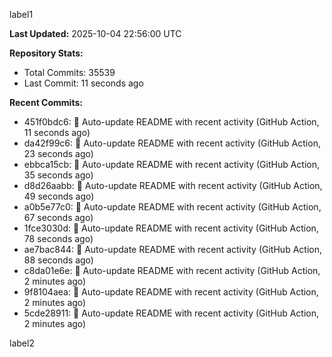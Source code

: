 
label1 
<!-- ACTIVITY_START -->
**Last Updated:** 2025-10-04 22:56:00 UTC

**Repository Stats:**
- Total Commits: 35539
- Last Commit: 11 seconds ago

**Recent Commits:**
- 451f0bdc6: 🤖 Auto-update README with recent activity (GitHub Action, 11 seconds ago)
- da42f99c6: 🤖 Auto-update README with recent activity (GitHub Action, 23 seconds ago)
- ebbca15cb: 🤖 Auto-update README with recent activity (GitHub Action, 35 seconds ago)
- d8d26aabb: 🤖 Auto-update README with recent activity (GitHub Action, 49 seconds ago)
- a0b5e77c0: 🤖 Auto-update README with recent activity (GitHub Action, 67 seconds ago)
- 1fce3030d: 🤖 Auto-update README with recent activity (GitHub Action, 78 seconds ago)
- ae7bac844: 🤖 Auto-update README with recent activity (GitHub Action, 88 seconds ago)
- c8da01e6e: 🤖 Auto-update README with recent activity (GitHub Action, 2 minutes ago)
- 9f8104aea: 🤖 Auto-update README with recent activity (GitHub Action, 2 minutes ago)
- 5cde28911: 🤖 Auto-update README with recent activity (GitHub Action, 2 minutes ago)
<!-- ACTIVITY_END -->

label2
